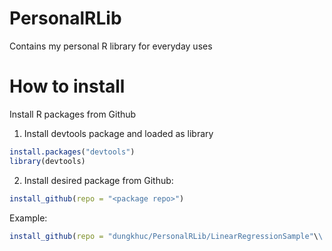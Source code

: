 # PersonalRLib
Contains my personal R library for everyday uses

# How to install
Install R packages from Github

1. Install devtools package and loaded as library
```R
install.packages("devtools")
library(devtools)
```
2. Install desired package from Github:

```R
install_github(repo = "<package repo>")
```
Example: 
```R
install_github(repo = "dungkhuc/PersonalRLib/LinearRegressionSample"\\
```
